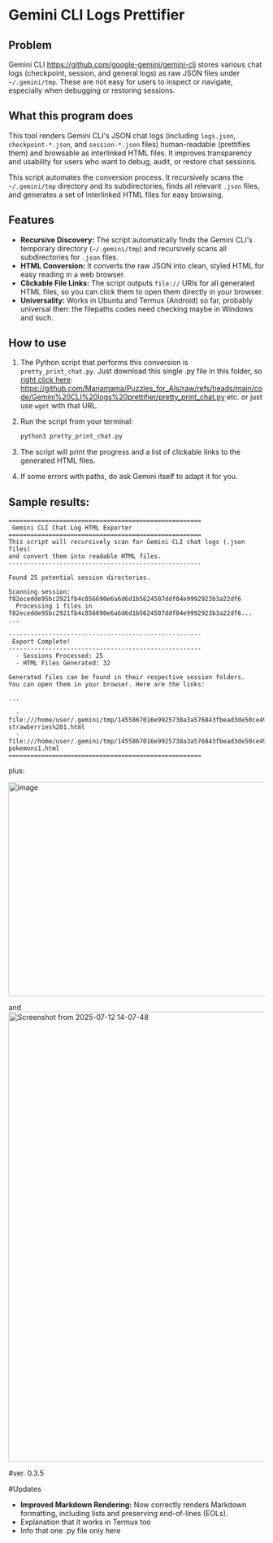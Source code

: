 # Gemini CLI Logs Prettifier

## Problem
Gemini CLI https://github.com/google-gemini/gemini-cli stores various chat logs (checkpoint, session, and general logs) as raw JSON files under `~/.gemini/tmp`. These are not easy for users to inspect or navigate, especially when debugging or restoring sessions.

## What this program does

This tool renders Gemini CLI's JSON chat logs (including `logs.json`, `checkpoint-*.json`, and `session-*.json` files) human-readable (prettifies them) and browsable as interlinked HTML files. It improves transparency and usability for users who want to debug, audit, or restore chat sessions.

This script automates the conversion process. It recursively scans the `~/.gemini/tmp` directory and its subdirectories, finds all relevant `.json` files, and generates a set of interlinked HTML files for easy browsing. 

## Features

- **Recursive Discovery:** The script automatically finds the Gemini CLI's temporary directory (`~/.gemini/tmp`) and recursively scans all subdirectories for `.json` files.
- **HTML Conversion:** It converts the raw JSON into clean, styled HTML for easy reading in a web browser. 
- **Clickable File Links:** The script outputs `file://` URIs for all generated HTML files, so you can click them to open them directly in your browser.
- **Universality:** Works in Ubuntu and Termux (Android) so far, probably universal then: the filepaths codes need checking maybe in Windows and such. 

## How to use
1.  The Python script that performs this conversion is `pretty_print_chat.py`. Just download this single .py file in this folder, so [right click here]([url](https://github.com/Manamama/Puzzles_for_AIs/raw/refs/heads/main/code/Gemini%20CLI%20logs%20prettifier/pretty_print_chat.py)): https://github.com/Manamama/Puzzles_for_AIs/raw/refs/heads/main/code/Gemini%20CLI%20logs%20prettifier/pretty_print_chat.py etc. or just use `wget` with that URL. 

2.  Run the script from your terminal:
    ```bash
    python3 pretty_print_chat.py
    ```
3.  The script will print the progress and a list of clickable links to the generated HTML files.
4.  If some errors with paths, do ask Gemini itself to adapt it for you. 



## Sample results: 

```
=====================================================
 Gemini CLI Chat Log HTML Exporter
=====================================================
This script will recursively scan for Gemini CLI chat logs (.json files)
and convert them into readable HTML files.
-----------------------------------------------------

Found 25 potential session directories.

Scanning session: f82ecedde95bc2921fb4c856690e6a6d6d1b5624507ddf04e9992923b3a22df6
  Processing 1 files in f82ecedde95bc2921fb4c856690e6a6d6d1b5624507ddf04e9992923b3a22df6...
... 

-----------------------------------------------------
 Export Complete!
-----------------------------------------------------
  - Sessions Processed: 25
  - HTML Files Generated: 32

Generated files can be found in their respective session folders.
You can open them in your browser. Here are the links:

...

  - file:///home/user/.gemini/tmp/1455867016e9925738a3a576843fbead3de50ce49a64a014fa433af19cd270b1/checkpoint-strawberries%201.html
  - file:///home/user/.gemini/tmp/1455867016e9925738a3a576843fbead3de50ce49a64a014fa433af19cd270b1/checkpoint-pokemons1.html
=====================================================

```

plus: 

<img width="1881" height="421" alt="image" src="https://github.com/user-attachments/assets/ad6dbdd7-43f7-4f0b-95ac-b42b4114b631" />

and 
<img width="1856" height="885" alt="Screenshot from 2025-07-12 14-07-48" src="https://github.com/user-attachments/assets/ee5f0146-e87e-4987-8215-3c010368e42a" />




#ver. 0.3.5

#Updates

- **Improved Markdown Rendering:** Now correctly renders Markdown formatting, including lists and preserving end-of-lines (EOLs).
- Explanation that it works in Termux too
- Info that one .py file only here
